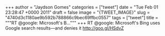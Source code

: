 
+++
author = "Jaydson Gomes"
categories = ["tweet"]
date = "Tue Feb 01 23:28:47 +0000 2011"
draft = false
image = "{TWEET_IMAGE}"
slug = "4740d3c1180ae9b592b788866c9bec69ffbc0557"
tags = ["tweet"]
title = """RT @google: Microsoft's B..."""
+++
RT @google: Microsoft's Bing uses Google search results—and denies it http://goo.gl/HSdvZ
